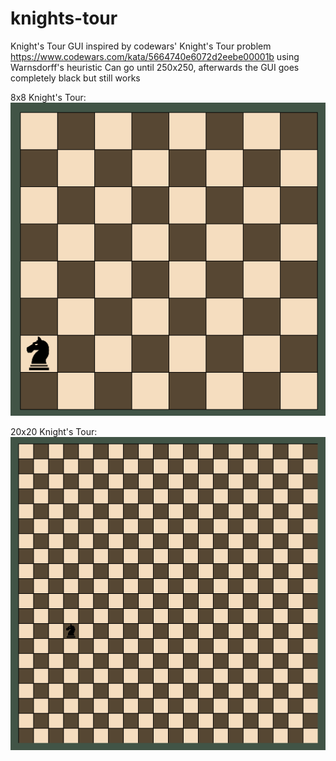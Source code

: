 # knights-tour
Knight's Tour GUI inspired by codewars' Knight's Tour problem https://www.codewars.com/kata/5664740e6072d2eebe00001b using Warnsdorff's heuristic
Can go until 250x250, afterwards the GUI goes completely black but still works

8x8 Knight's Tour: <br>
![8x8](https://github.com/tenick/knights-tour/blob/master/8x8.gif)

20x20 Knight's Tour: <br>
![20x20](https://github.com/tenick/knights-tour/blob/master/20x20.gif)
